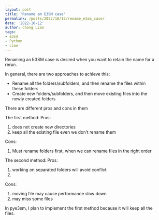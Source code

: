 ```yaml
---
layout: post
title: 'Rename an E3SM case'
permalink: /posts/2022/10/12/rename_e3sm_case/
date: '2022-10-12'
author: Chang Liao
tags:
- e3sm
- Python
- cime
---
```


Renaming an E3SM case is desired when you want to retain the name for a rerun.

In general, there are two approaches to achieve this:

* Rename all the folders/subfolders, and then rename the files within these folders
* Create new folders/subfolders, and then move existing files into the newly created folders



There are different pros and cons in them

The first method:
Pros:

1. does not create new directories
2. keep all the existing file even we don't rename them

Cons:

1. Must rename folders first, when we can rename files in the right order

The second method:
Pros:

1. working on separated folders will avoid conflict
2. 

Cons:

1. moving file may cause performance slow down
2. may miss some files 

In pye3sm, I plan to implement the first method because it will keep all the files.

